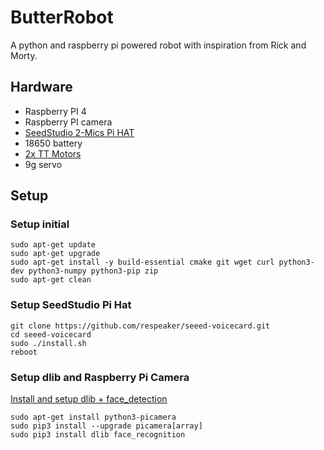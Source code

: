 # ButterRobot
A python and raspberry pi powered robot with inspiration from Rick and Morty.

## Hardware

* Raspberry PI 4
* Raspberry PI camera
* [SeedStudio 2-Mics Pi HAT](https://wiki.seeedstudio.com/ReSpeaker_2_Mics_Pi_HAT/)
* 18650 battery
* [2x TT Motors](https://www.adafruit.com/product/3777?gclid=Cj0KCQiA0MD_BRCTARIsADXoopbuf6alvm1VYQOK-tD7rAZrQ_E1Eeb1aWw_iPXTgKMvabNxnGXXdusaAlMBEALw_wcB)
* 9g servo

## Setup

### Setup initial
```  
sudo apt-get update
sudo apt-get upgrade
sudo apt-get install -y build-essential cmake git wget curl python3-dev python3-numpy python3-pip zip
sudo apt-get clean
```

### Setup SeedStudio Pi Hat
``` 
git clone https://github.com/respeaker/seeed-voicecard.git
cd seeed-voicecard
sudo ./install.sh
reboot
```

### Setup dlib and Raspberry Pi Camera
[Install and setup dlib + face_detection](https://gist.github.com/ageitgey/1ac8dbe8572f3f533df6269dab35df65)
```
sudo apt-get install python3-picamera
sudo pip3 install --upgrade picamera[array]
sudo pip3 install dlib face_recognition
```
